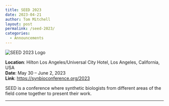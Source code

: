 ```yaml
---
title: SEED 2023
date: 2023-04-21
author: Tom Mitchell
layout: post
permalink: /seed-2023/
categories:
  - Announcements
---
```

<img src="https://synbioconference.org/sites/default/files/styles/redux_intro_breaker/public/images/conference/logo/seed23_logo_web.png?itok=FDuNf80p" alt="SEED 2023 Logo">

**Location**: Hilton Los Angeles/Universal City Hotel, Los Angeles, California, USA  
**Date**: May 30 &#8211; June 2, 2023  
**Link**: https://synbioconference.org/2023

SEED is a conference where synthetic biologists from different areas of
the field come together to present their work.

****
